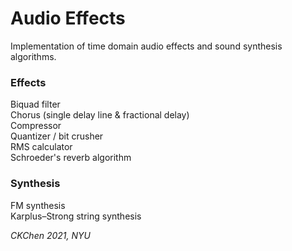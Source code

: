 # Audio Effects
Implementation of time domain audio effects and sound synthesis algorithms.

### Effects
Biquad filter\
Chorus (single delay line & fractional delay)\
Compressor\
Quantizer / bit crusher\
RMS calculator\
Schroeder's reverb algorithm

### Synthesis
FM synthesis\
Karplus–Strong string synthesis

*CKChen 2021, NYU*
